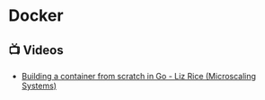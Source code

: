 # Docker

## 📺 Videos
- [Building a container from scratch in Go - Liz Rice (Microscaling Systems)](https://www.youtube.com/watch?v=Utf-A4rODH8)